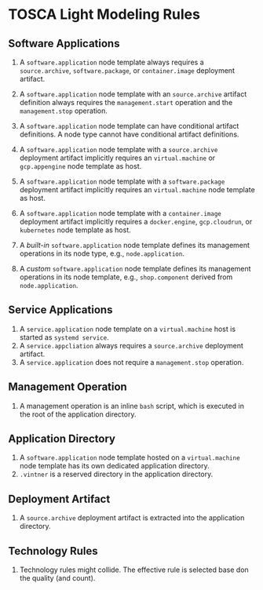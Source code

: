 # TOSCA Light Modeling Rules

## Software Applications

1. A `software.application` node template always requires a `source.archive`, `software.package`, or `container.image` deployment artifact.
1. A `software.application` node template with an `source.archive` artifact definition always requires the `management.start` operation and the `management.stop` operation. 
1. A `software.application` node template can have conditional artifact definitions. A node type cannot have conditional artifact definitions. 

1. A `software.application` node template with a `source.archive` deployment artifact implicitly requires an `virtual.machine` or `gcp.appengine` node template as host.
1. A `software.application` node template with a `software.package` deployment artifact implicitly requires an `virtual.machine` node template as host.
1. A `software.application` node template with a `container.image` deployment artifact implicitly requires a `docker.engine`, `gcp.cloudrun`, or `kubernetes` node template as host.

1. A _built-in_ `software.application` node template defines its management operations in its node type, e.g., `node.application`.
1. A _custom_ `software.application` node template defines its management operations in its node template, e.g., `shop.component` derived from `node.application`.


## Service Applications

1. A `service.application` node template on a `virtual.machine` host is started as `systemd service`.
1. A `service.appcliation` always requires a  `source.archive` deployment artifact. 
1. A `service.application` does not require a `management.stop` operation.


## Management Operation 

1. A management operation is an inline `bash` script, which is executed in the root of the application directory.

## Application Directory

1. A `software.application` node template hosted on a `virtual.machine` node template has its own dedicated application directory.
1. `.vintner` is a reserved directory in the application directory.

## Deployment Artifact

1. A `source.archive` deployment artifact is extracted into the application directory.


## Technology Rules

1. Technology rules might collide. The effective rule is selected base don the quality (and count).
